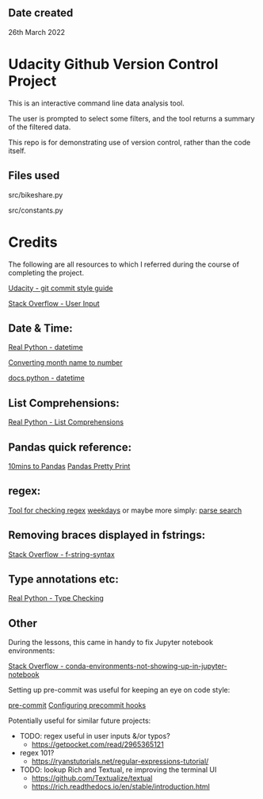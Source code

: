 ## Date created
26th March 2022

# Udacity Github Version Control Project

This is an interactive command line data analysis tool.

The user is prompted to select some filters, and the tool returns a summary of the filtered data.

This repo is for demonstrating use of version control, rather than the code itself.

## Files used
src/bikeshare.py

src/constants.py

# Credits
The following are all resources to which I referred during the course of completing the project.

[Udacity - git commit style guide](https://udacity.github.io/git-styleguide/)

[Stack Overflow - User Input](https://stackoverflow.com/questions/23294658/asking-the-user-for-input-until-they-give-a-valid-response)

## Date & Time:
[Real Python - datetime](https://realpython.com/python-datetime/)

[Converting month name to number](https://www.kite.com/python/answers/how-to-convert-between-month-name-and-month-number-in-python)

[docs.python - datetime](https://docs.python.org/3/library/datetime.html#datetime.date.weekday)

## List Comprehensions:
[Real Python - List Comprehensions](https://realpython.com/list-comprehension-python/#using-list-comprehensions)

## Pandas quick reference:
[10mins to Pandas](https://pandas.pydata.org/pandas-docs/stable/user_guide/10min.html)
[Pandas Pretty Print](https://www.stackvidhya.com/pretty-print-dataframe/#:~:text=You%20can%20use%20the%20print,which%20will%20print%20the%20dataframe.)

## regex:
[Tool for checking regex](https://pythex.org/)
[weekdays](https://stackoverflow.com/questions/43281715/regex-that-matches-all-week-days-name-in-a-string)
or maybe more simply:
[parse search](https://realpython.com/python-packages/#parse-for-matching-strings)

## Removing braces displayed in fstrings:
[Stack Overflow - f-string-syntax](https://stackoverflow.com/questions/42756537/f-string-syntax-for-unpacking-a-list-with-brace-suppression)

## Type annotations etc:
[Real Python - Type Checking](https://realpython.com/python-type-checking/)

## Other
During the lessons, this came in handy to fix Jupyter notebook environments:

[Stack Overflow - conda-environments-not-showing-up-in-jupyter-notebook](https://stackoverflow.com/questions/39604271/conda-environments-not-showing-up-in-jupyter-notebook)


Setting up pre-commit was useful for keeping an eye on code style:

[pre-commit](https://pre-commit.com/)
[Configuring precommit hooks](https://rednafi.github.io/digressions/python/2020/04/06/python-precommit.html)


Potentially useful for similar future projects:
* TODO: regex useful in user inputs &/or typos?
  * https://getpocket.com/read/2965365121
* regex 101?
  * https://ryanstutorials.net/regular-expressions-tutorial/
* TODO: lookup Rich and Textual, re improving the terminal UI
  * https://github.com/Textualize/textual
  * https://rich.readthedocs.io/en/stable/introduction.html


